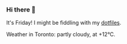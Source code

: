 ### Hi there :wave:

It's Friday! I might be fiddling with my [dotfiles](https://github.com/bewuethr/dotfiles).

Weather in Toronto: partly cloudy, at +12°C.
